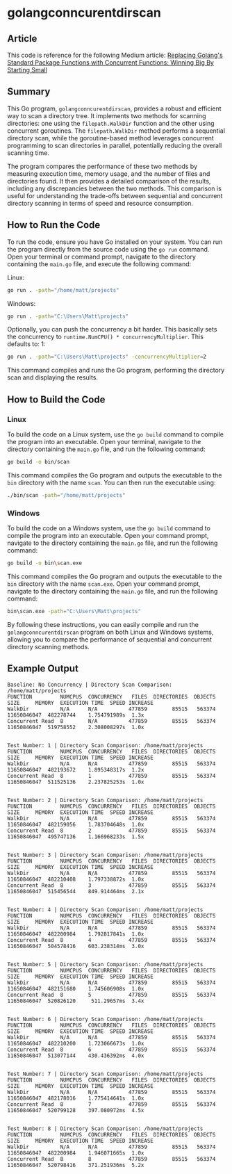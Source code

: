 # golangconncurentdirscan

## Article
This code is reference for the following Medium article: [Replacing Golang's Standard Package Functions with Concurrent Functions: Winning Big By Starting Small](https://levelup.gitconnected.com/replacing-golangs-standard-package-functions-with-concurrent-functions-winning-big-by-starting-small-8ba5e5ae163c)



## Summary

This Go program, `golangconncurentdirscan`, provides a robust and efficient way to scan a directory tree. It implements two methods for scanning directories: one using the `filepath.WalkDir` function and the other using concurrent goroutines. The `filepath.WalkDir` method performs a sequential directory scan, while the goroutine-based method leverages concurrent programming to scan directories in parallel, potentially reducing the overall scanning time.

The program compares the performance of these two methods by measuring execution time, memory usage, and the number of files and directories found. It then provides a detailed comparison of the results, including any discrepancies between the two methods. This comparison is useful for understanding the trade-offs between sequential and concurrent directory scanning in terms of speed and resource consumption.

## How to Run the Code

To run the code, ensure you have Go installed on your system. You can run the program directly from the source code using the `go run` command. Open your terminal or command prompt, navigate to the directory containing the `main.go` file, and execute the following command:

Linux:
```sh
go run . -path="/home/matt/projects"
```

Windows:
```sh
go run . -path="C:\Users\Matt\projects"
```

Optionally, you can push the concurrency a bit harder. This basically sets the concurrency to `runtime.NumCPU() * concurrencyMultiplier`. This defaults to: 1:
```sh
go run . -path="C:\Users\Matt\projects" -concurrencyMultiplier=2
```

This command compiles and runs the Go program, performing the directory scan and displaying the results.

## How to Build the Code

### Linux

To build the code on a Linux system, use the `go build` command to compile the program into an executable. Open your terminal, navigate to the directory containing the `main.go` file, and run the following command:

```sh
go build -o bin/scan
```

This command compiles the Go program and outputs the executable to the `bin` directory with the name `scan`. You can then run the executable using:

```sh
./bin/scan -path="/home/matt/projects"
```

### Windows

To build the code on a Windows system, use the `go build` command to compile the program into an executable. Open your command prompt, navigate to the directory containing the `main.go` file, and run the following command:

```sh
go build -o bin\scan.exe
```

This command compiles the Go program and outputs the executable to the `bin` directory with the name `scan.exe`. Open your command prompt, navigate to the directory containing the `main.go` file, and run the following command:

```sh
bin\scan.exe -path="C:\Users\Matt\projects"
```

By following these instructions, you can easily compile and run the `golangconncurentdirscan` program on both Linux and Windows systems, allowing you to compare the performance of sequential and concurrent directory scanning methods.

## Example Output


 ```
 Baseline: No Concurrency | Directory Scan Comparison: /home/matt/projects
 FUNCTION         NUMCPUS  CONCURRENCY   FILES  DIRECTORIES  OBJECTS         SIZE     MEMORY  EXECUTION TIME  SPEED INCREASE
 WalkDir          N/A      N/A          477859        85515   563374  11650846047  482278744    1.754791989s  1.3x
 Concurrent Read  8        N/A          477859        85515   563374  11650846047  519758552    2.308008297s  1.0x


 Test Number: 1 | Directory Scan Comparison: /home/matt/projects
 FUNCTION         NUMCPUS  CONCURRENCY   FILES  DIRECTORIES  OBJECTS         SIZE     MEMORY  EXECUTION TIME  SPEED INCREASE
 WalkDir          N/A      N/A          477859        85515   563374  11650846047  482193672    1.895348317s  1.2x
 Concurrent Read  8        1            477859        85515   563374  11650846047  511525136    2.237825253s  1.0x


 Test Number: 2 | Directory Scan Comparison: /home/matt/projects
 FUNCTION         NUMCPUS  CONCURRENCY   FILES  DIRECTORIES  OBJECTS         SIZE     MEMORY  EXECUTION TIME  SPEED INCREASE
 WalkDir          N/A      N/A          477859        85515   563374  11650846047  482159056    1.783704648s  1.0x
 Concurrent Read  8        2            477859        85515   563374  11650846047  495747136    1.166968233s  1.5x


 Test Number: 3 | Directory Scan Comparison: /home/matt/projects
 FUNCTION         NUMCPUS  CONCURRENCY   FILES  DIRECTORIES  OBJECTS         SIZE     MEMORY  EXECUTION TIME  SPEED INCREASE
 WalkDir          N/A      N/A          477859        85515   563374  11650846047  482210408    1.797338872s  1.0x
 Concurrent Read  8        3            477859        85515   563374  11650846047  515456544    849.914464ms  2.1x


 Test Number: 4 | Directory Scan Comparison: /home/matt/projects
 FUNCTION         NUMCPUS  CONCURRENCY   FILES  DIRECTORIES  OBJECTS         SIZE     MEMORY  EXECUTION TIME  SPEED INCREASE
 WalkDir          N/A      N/A          477859        85515   563374  11650846047  482200984    1.792817841s  1.0x
 Concurrent Read  8        4            477859        85515   563374  11650846047  504578416    603.238314ms  3.0x


 Test Number: 5 | Directory Scan Comparison: /home/matt/projects
 FUNCTION         NUMCPUS  CONCURRENCY   FILES  DIRECTORIES  OBJECTS         SIZE     MEMORY  EXECUTION TIME  SPEED INCREASE
 WalkDir          N/A      N/A          477859        85515   563374  11650846047  482151680    1.745606908s  1.0x
 Concurrent Read  8        5            477859        85515   563374  11650846047  520826120     511.29657ms  3.4x


 Test Number: 6 | Directory Scan Comparison: /home/matt/projects
 FUNCTION         NUMCPUS  CONCURRENCY   FILES  DIRECTORIES  OBJECTS         SIZE     MEMORY  EXECUTION TIME  SPEED INCREASE
 WalkDir          N/A      N/A          477859        85515   563374  11650846047  482210200    1.723066673s  1.0x
 Concurrent Read  8        6            477859        85515   563374  11650846047  513077144    430.436392ms  4.0x


 Test Number: 7 | Directory Scan Comparison: /home/matt/projects
 FUNCTION         NUMCPUS  CONCURRENCY   FILES  DIRECTORIES  OBJECTS         SIZE     MEMORY  EXECUTION TIME  SPEED INCREASE
 WalkDir          N/A      N/A          477859        85515   563374  11650846047  482178016    1.775414641s  1.0x
 Concurrent Read  8        7            477859        85515   563374  11650846047  520799128    397.080972ms  4.5x


 Test Number: 8 | Directory Scan Comparison: /home/matt/projects
 FUNCTION         NUMCPUS  CONCURRENCY   FILES  DIRECTORIES  OBJECTS         SIZE     MEMORY  EXECUTION TIME  SPEED INCREASE
 WalkDir          N/A      N/A          477859        85515   563374  11650846047  482200984    1.946071665s  1.0x
 Concurrent Read  8        8            477859        85515   563374  11650846047  520798416    371.251936ms  5.2x

 ```
